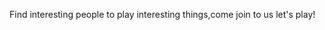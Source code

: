 Find interesting people to play interesting things,come join to us
                      let's play!
